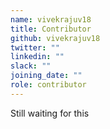 ```yaml
---
name: vivekrajuv18
title: Contributor
github: vivekrajuv18
twitter: ""
linkedin: ""
slack: ""
joining_date: ""
role: contributor
---
```


Still waiting for this
